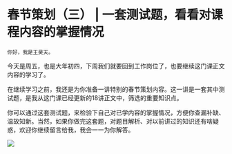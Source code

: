 # 春节策划（三） | 一套测试题，看看对课程内容的掌握情况

    你好，我是王昊天。

今天是周五，也是大年初四，下周我们就要回到工作岗位了，也要继续这门课正文内容的学习了。

在继续学习之前，我还是为你准备一讲特别的春节策划内容。这一讲是一套其中测试题，是我从这门课已经更新的18讲正文中，筛选的重要知识点。

你可以通过这套测试题，来检验下自己对已学内容的掌握情况，方便你查漏补缺、温故知新。当然，如果你做完这套题，对题目解析、对以前讲过的知识还有啥疑惑，欢迎你继续留言给我，我会一一为你解答。

[![](https://static001.geekbang.org/resource/image/28/a4/28d1be62669b4f3cc01c36466bf811a4.png?wh=1142*201)](http://time.geekbang.org/quiz/intro?act_id=1565&exam_id=3854)
    